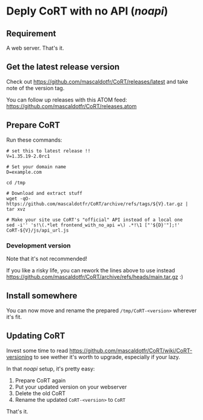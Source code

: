 # Deply CoRT with no API (*noapi*)

## Requirement

A web server. That's it.

## Get the latest release version

Check out https://github.com/mascaldotfr/CoRT/releases/latest and take note of the
version tag.

You can follow up releases with this ATOM feed:
https://github.com/mascaldotfr/CoRT/releases.atom

## Prepare CoRT

Run these commands:

```shell
# set this to latest release !!
V=1.35.19-2.0rc1

# Set your domain name
D=example.com

cd /tmp

# Download and extract stuff
wget -qO- https://github.com/mascaldotfr/CoRT/archive/refs/tags/${V}.tar.gz | tar xvz

# Make your site use CoRT's "official" API instead of a local one
sed -i'' 's!\(.*let frontend_with_no_api =\) .*!\1 ["'${D}'"];!' CoRT-${V}/js/api_url.js
```

### Development version

Note that it's not recommended!

If you like a risky life, you can rework the lines above to use instead
https://github.com/mascaldotfr/CoRT/archive/refs/heads/main.tar.gz :)

## Install somewhere

You can now move and rename the prepared `/tmp/CoRT-<version>` wherever it's
fit.

## Updating CoRT

Invest some time to read
https://github.com/mascaldotfr/CoRT/wiki/CoRT-versioning to see wether it's
worth to upgrade, especially if your lazy.

In that *noapi* setup, it's pretty easy:

1. Prepare CoRT again
2. Put your updated version on your webserver
3. Delete the old CoRT
4. Rename the updated `CoRT-<version>` to `CoRT`

That's it.






